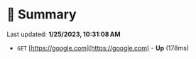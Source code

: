# 📖 Summary
Last updated: **1/25/2023, 10:31:08 AM**

- `GET` [https://google.com](https://google.com) - **Up** (178ms)
